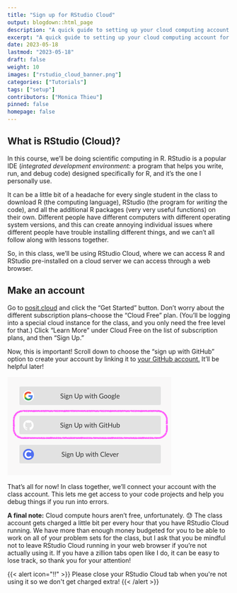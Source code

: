 ```yaml
---
title: "Sign up for RStudio Cloud"
output: blogdown::html_page
description: "A quick guide to setting up your cloud computing account for the course."
excerpt: "A quick guide to setting up your cloud computing account for the course."
date: 2023-05-18
lastmod: "2023-05-18"
draft: false
weight: 10
images: ["rstudio_cloud_banner.png"]
categories: ["Tutorials"]
tags: ["setup"]
contributors: ["Monica Thieu"]
pinned: false
homepage: false
---
```


## What is RStudio (Cloud)?

In this course, we’ll be doing scientific computing in R. RStudio is a popular IDE (*integrated development environment:* a program that helps you write, run, and debug code) designed specifically for R, and it’s the one I personally use.

It can be a little bit of a headache for every single student in the class to download R (the computing language), RStudio (the program for *writing* the code), and all the additional R packages (very very useful functions) on their own. Different people have different computers with different operating system versions, and this can create annoying individual issues where different people have trouble installing different things, and we can’t all follow along with lessons together.

So, in this class, we’ll be using RStudio Cloud, where we can access R and RStudio pre-installed on a cloud server we can access through a web browser.

## Make an account

Go to [posit.cloud](https://posit.cloud) and click the “Get Started” button. Don’t worry about the different subscription plans–choose the “Cloud Free” plan. (You’ll be logging into a special cloud instance for the class, and you only need the free level for that.) Click “Learn More” under Cloud Free on the list of subscription plans, and then “Sign Up.”

Now, this is important! Scroll down to choose the “sign up with GitHub” option to create your account by linking it to [your GitHub account.](../sign-up-for-github/) It’ll be helpful later!

![Scroll down and choose the Sign Up with GitHub option](posit_cloud_signup.png)

That’s all for now! In class together, we’ll connect your account with the class account. This lets me get access to your code projects and help you debug things if you run into errors.

**A final note:** Cloud compute hours aren’t free, unfortunately. 😓 The class account gets charged a little bit per every hour that you have RStudio Cloud running. We have more than enough money budgeted for you to be able to work on all of your problem sets for the class, but I ask that you be mindful not to leave RStudio Cloud running in your web browser if you’re not actually using it. If you have a zillion tabs open like I do, it can be easy to lose track, so thank you for your attention!

{{< alert icon="‼️" >}}
Please close your RStudio Cloud tab when you're not using it so we don't get charged extra!
{{< /alert >}}
